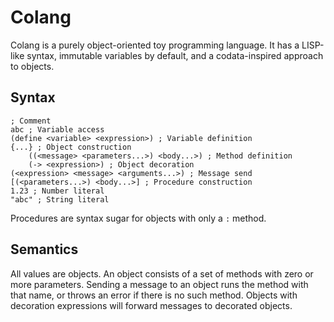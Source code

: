 # Colang

Colang is a purely object-oriented toy programming language. It has a LISP-like syntax, immutable variables by default, and a codata-inspired approach to objects.

## Syntax

```
; Comment
abc ; Variable access
(define <variable> <expression>) ; Variable definition
{...} ; Object construction
	((<message> <parameters...>) <body...>) ; Method definition
	(-> <expression>) ; Object decoration
(<expression> <message> <arguments...>) ; Message send
[(<parameters...>) <body...>] ; Procedure construction
1.23 ; Number literal
"abc" ; String literal
```

Procedures are syntax sugar for objects with only a `:` method.

## Semantics

All values are objects. An object consists of a set of methods with zero or more parameters. Sending a message to an object runs the method with that name, or throws an error if there is no such method. Objects with decoration expressions will forward messages to decorated objects.